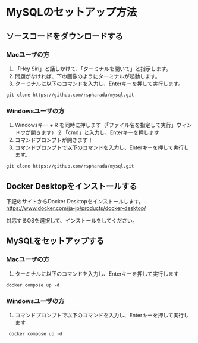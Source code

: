 # MySQLのセットアップ方法
 
## ソースコードをダウンロードする

### Macユーザの方
1. 「Hey Siri」と話しかけて、「ターミナルを開いて」と指示します。
2. 問題がなければ、下の画像のようにターミナルが起動します。
3. ターミナルに以下のコマンドを入力し、Enterキーを押して実行します。

```console
git clone https://github.com/rspharada/mysql.git
```

### Windowsユーザの方
1. Windowsキー + R を同時に押します（「ファイル名を指定して実行」ウィンドウが開きます）
2.「cmd」と入力し、Enterキーを押します
3. コマンドプロンプトが開きます！
4. コマンドプロンプトで以下のコマンドを入力し、Enterキーを押して実行します。

```console
git clone https://github.com/rspharada/mysql.git
```

## Docker Desktopをインストールする
下記のサイトからDocker Desktopをインストールします。
https://www.docker.com/ja-jp/products/docker-desktop/

対応するOSを選択して、インストールをしてください。

## MySQLをセットアップする

### Macユーザの方
1. ターミナルに以下のコマンドを入力し、Enterキーを押して実行します

```console
docker compose up -d
```

### Windowsユーザの方
1. コマンドプロンプトで以下のコマンドを入力し、Enterキーを押して実行します

```console
 docker compose up -d
```


